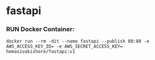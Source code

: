 # fastapi


### RUN Docker Container:
```
docker run --rm -dit --name fastapi --publish 80:80 -e AWS_ACCESS_KEY_ID= -e AWS_SECRET_ACCESS_KEY= hemasivakishore/fastapi:v1
```